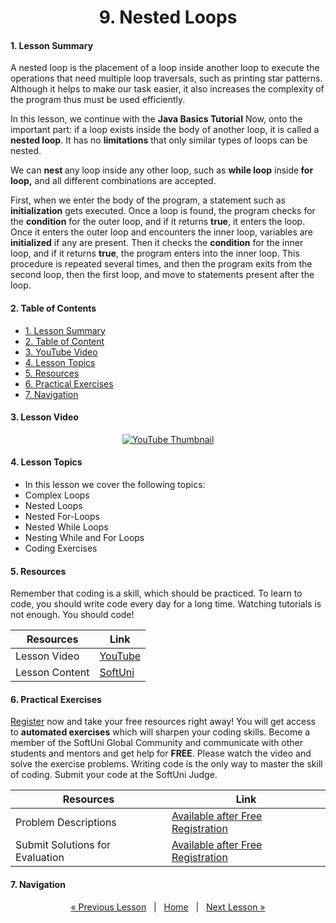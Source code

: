 <h1 align="center">9. Nested Loops</h1>


#### 1. Lesson Summary
<p>A nested loop is the placement of a loop inside another loop to execute the operations that need multiple loop traversals, such as printing star patterns. Although it helps to make our task easier, it also increases the complexity of the program thus must be used efficiently.</p>
<p>In this lesson, we continue with the <strong>Java Basics Tutorial</strong> <span>Now, onto the important part: if a loop exists inside the body of another loop, it is called a </span><b>nested loop</b><span >. It has no </span><b>limitations</b><span> that only similar types of loops can be nested. </span></p>
<p><span >We can </span><b>nest </b><span >any loop inside any other loop, such as </span><b>while loop</b><span > inside</span><b> for loop,</b><span > and all different combinations are accepted.</span></p>
<p>First, when we enter the body of the program, a statement such as <strong>initialization</strong> gets executed. Once a loop is found, the program checks for the <strong>condition</strong> for the outer loop, and if it returns <strong>true</strong>, it enters the loop. Once it enters the outer loop and encounters the inner loop, variables are <strong>initialized</strong> if any are present. Then it checks the <strong>condition</strong> for the inner loop, and if it returns <strong>true</strong>, the program enters into the inner loop. This procedure is repeated several times, and then the program exits from the second loop, then the first loop, and move to statements present after the loop.</p>

#### 2. Table of Contents
* [1. Lesson Summary](#1-Lesson-Summary)
* [2. Table of Content](#2-Table-of-Content)
* [3. YouTube Video](#3-YouTube-Video)
* [4. Lesson Topics](#4-Lesson-Topics)
* [5. Resources](#5-Resources)
* [6. Practical Exercises](#6-Practical-Exercises)
* [7. Navigation](#7-Navigation)

#### 3. Lesson Video
<p align="center">
<a href="https://youtu.be/FU90zeFZZFs">
    <img src="" alt="YouTube Thumbnail">
 </a>
</p>

#### 4. Lesson Topics
* In this lesson we cover the following topics:
* Complex Loops
* Nested Loops
* Nested For-Loops
* Nested While Loops
* Nesting While and For Loops
* Coding Exercises

#### 5. Resources
<p>Remember that coding is a skill, which should be practiced. To learn to code, you should write code every day for a long time. Watching tutorials is not enough. You should code! </p>

| Resources | Link |
| ----- | ----- |
| Lesson Video| [YouTube](https://youtu.be/FU90zeFZZFs) |
| Lesson Content | [SoftUni](https://softuni.org/code-lessons/what-are-nested-loops-java-basics-part-9/) |

#### 6. Practical Exercises
<a href="https://softuni.org/checkout/join-community">Register</a> now and take your free resources right away! You will get access to **automated exercises** which will sharpen your coding skills. Become a member of the SoftUni Global Community and communicate with other students and mentors and get help for **FREE**.
Please watch the video and solve the exercise problems. Writing code is the only way to master the skill of coding. Submit your code at the SoftUni Judge.

| Resources | Link |
| ----- | ----- |
| Problem Descriptions | [Available after Free Registration](https://softuni.org/code-lessons/what-are-nested-loops-java-basics-part-9/) |
| Submit Solutions for Evaluation | [Available after Free Registration](https://softuni.org/code-lessons/what-are-nested-loops-java-basics-part-9/) |

#### 7. Navigation

<p align="center">
    <a href="https://github.com/SoftUni/Free-Java-Certification-Course/blob/main/lessons/08-While-Loops.md">« Previous Lesson</a> &nbsp; | &nbsp; <a href="https://github.com/SoftUni/Free-Java-Certification-Course">Home</a> &nbsp; | &nbsp; <a href="https://github.com/SoftUni/Free-Java-Certification-Course/blob/main/lessons/10-Arrays.md">Next Lesson »</a>
</p>
